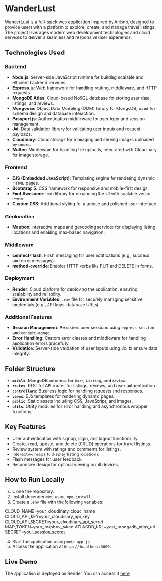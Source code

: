# WanderLust

WanderLust is a full-stack web application inspired by Airbnb, designed to provide users with a platform to explore, create, and manage travel listings. The project leverages modern web development technologies and cloud services to deliver a seamless and responsive user experience.

## Technologies Used

### Backend
- **Node.js**: Server-side JavaScript runtime for building scalable and efficient backend services.
- **Express.js**: Web framework for handling routing, middleware, and HTTP requests.
- **MongoDB Atlas**: Cloud-based NoSQL database for storing user data, listings, and reviews.
- **Mongoose**: Object Data Modeling (ODM) library for MongoDB, used for schema design and database interaction.
- **Passport.js**: Authentication middleware for user login and session management.
- **Joi**: Data validation library for validating user inputs and request payloads.
- **Cloudinary**: Cloud storage for managing and serving images uploaded by users.
- **Multer**: Middleware for handling file uploads, integrated with Cloudinary for image storage.

### Frontend
- **EJS (Embedded JavaScript)**: Templating engine for rendering dynamic HTML pages.
- **Bootstrap 5**: CSS framework for responsive and mobile-first design.
- **Font Awesome**: Icon library for enhancing the UI with scalable vector icons.
- **Custom CSS**: Additional styling for a unique and polished user interface.

### Geolocation
- **Mapbox**: Interactive maps and geocoding services for displaying listing locations and enabling map-based navigation.

### Middleware
- **connect-flash**: Flash messaging for user notifications (e.g., success and error messages).
- **method-override**: Enables HTTP verbs like PUT and DELETE in forms.

### Deployment
- **Render**: Cloud platform for deploying the application, ensuring scalability and reliability.
- **Environment Variables**: `.env` file for securely managing sensitive credentials (e.g., API keys, database URLs).

### Additional Features
- **Session Management**: Persistent user sessions using `express-session` and `connect-mongo`.
- **Error Handling**: Custom error classes and middleware for handling application errors gracefully.
- **Validation**: Server-side validation of user inputs using Joi to ensure data integrity.

## Folder Structure
- **`models`**: MongoDB schemas for `User`, `Listing`, and `Review`.
- **`routes`**: RESTful API routes for listings, reviews, and user authentication.
- **`controllers`**: Business logic for handling requests and responses.
- **`views`**: EJS templates for rendering dynamic pages.
- **`public`**: Static assets including CSS, JavaScript, and images.
- **`utils`**: Utility modules for error handling and asynchronous wrapper functions.

## Key Features
- User authentication with signup, login, and logout functionality.
- Create, read, update, and delete (CRUD) operations for travel listings.
- Review system with ratings and comments for listings.
- Interactive maps to display listing locations.
- Flash messages for user feedback.
- Responsive design for optimal viewing on all devices.

## How to Run Locally
1. Clone the repository.
2. Install dependencies using `npm install`.
3. Create a `.env` file with the following variables:

CLOUD_NAME=your_cloudinary_cloud_name 
CLOUD_API_KEY=your_cloudinary_api_key 
CLOUD_API_SECRET=your_cloudinary_api_secret 
MAP_TOKEN=your_mapbox_token 
ATLASDB_URL=your_mongodb_atlas_url 
SECRET=your_session_secret

4. Start the application using `node app.js`.
5. Access the application at `http://localhost:3000`.

## Live Demo
The application is deployed on Render. You can access it [here](https://wanderlust-ihbn.onrender.com/listings).

